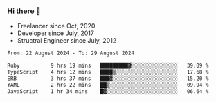 ### Hi there 👋

- Freelancer since Oct, 2020
- Developer since July, 2017
- Structral Engineer since July, 2012

<!--START_SECTION:waka-->

```txt
From: 22 August 2024 - To: 29 August 2024

Ruby          9 hrs 19 mins   █████████▓░░░░░░░░░░░░░░░   39.09 %
TypeScript    4 hrs 12 mins   ████▒░░░░░░░░░░░░░░░░░░░░   17.68 %
ERB           3 hrs 37 mins   ███▓░░░░░░░░░░░░░░░░░░░░░   15.20 %
YAML          2 hrs 22 mins   ██▒░░░░░░░░░░░░░░░░░░░░░░   09.94 %
JavaScript    1 hr 34 mins    █▓░░░░░░░░░░░░░░░░░░░░░░░   06.64 %
```

<!--END_SECTION:waka-->
